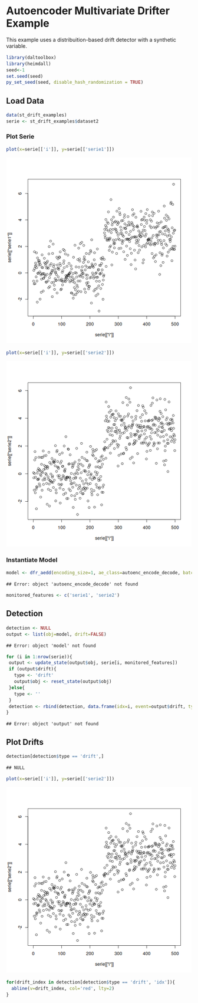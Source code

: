 # Autoencoder Multivariate Drifter Example

This example uses a distribuition-based drift detector with a synthetic variable.


``` r
library(daltoolbox)
library(heimdall)
seed<-1
set.seed(seed)
py_set_seed(seed, disable_hash_randomization = TRUE)
```

## Load Data


``` r
data(st_drift_examples)
serie <- st_drift_examples$dataset2
```

### Plot Serie


``` r
plot(x=serie[['i']], y=serie[['serie1']])
```

![plot of chunk unnamed-chunk-3](fig/dfr_aedd/unnamed-chunk-3-1.png)

``` r
plot(x=serie[['i']], y=serie[['serie2']])
```

![plot of chunk unnamed-chunk-3](fig/dfr_aedd/unnamed-chunk-3-2.png)

### Instantiate Model


``` r
model <- dfr_aedd(encoding_size=1, ae_class=autoenc_encode_decode, batch_size=64, monitoring_step=10, window_size=256)
```

```
## Error: object 'autoenc_encode_decode' not found
```

``` r
monitored_features <- c('serie1', 'serie2')
```

## Detection


``` r
detection <- NULL
output <- list(obj=model, drift=FALSE)
```

```
## Error: object 'model' not found
```

``` r
for (i in 1:nrow(serie)){
 output <- update_state(output$obj, serie[i, monitored_features])
 if (output$drift){
   type <- 'drift'
   output$obj <- reset_state(output$obj)
 }else{
   type <- ''
 }
 detection <- rbind(detection, data.frame(idx=i, event=output$drift, type=type))
}
```

```
## Error: object 'output' not found
```

## Plot Drifts


``` r
detection[detection$type == 'drift',]
```

```
## NULL
```


``` r
plot(x=serie[['i']], y=serie[['serie2']])
```

![plot of chunk unnamed-chunk-7](fig/dfr_aedd/unnamed-chunk-7-1.png)

``` r
for(drift_index in detection[detection$type == 'drift', 'idx']){
  abline(v=drift_index, col='red', lty=2)
}
```

